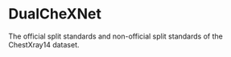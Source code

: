 # DualCheXNet
 The official split standards and non-official split standards of the ChestXray14 dataset.

